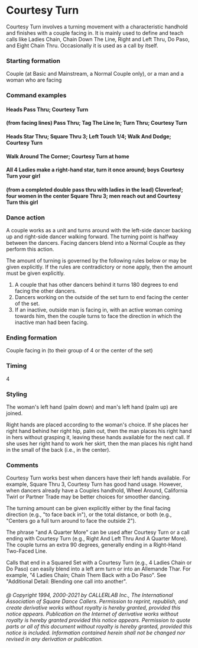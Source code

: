 
# Courtesy Turn

Courtesy Turn involves a turning movement with a characteristic handhold and finishes with a couple
facing in. It is mainly used to define and teach calls like Ladies Chain, Chain Down The Line, Right and
Left Thru, Do Paso, and Eight Chain Thru. Occasionally it is used as a call by itself.

### Starting formation

Couple (at Basic and Mainstream, a Normal Couple only), or a man and a woman who are facing

### Command examples

#### Heads Pass Thru; Courtesy Turn
#### (from facing lines) Pass Thru; Tag The Line In; Turn Thru; Courtesy Turn
#### Heads Star Thru; Square Thru 3; Left Touch 1/4; Walk And Dodge; Courtesy Turn
#### Walk Around The Corner; Courtesy Turn at home
#### All 4 Ladies make a right-hand star, turn it once around; boys Courtesy Turn your girl
#### (from a completed double pass thru with ladies in the lead) Cloverleaf; four women in the center Square Thru 3; men reach out and Courtesy Turn this girl

### Dance action
 
A couple works as a unit and turns around with the left-side dancer backing up and
right-side dancer walking forward. The turning point is halfway between the dancers. Facing dancers
blend into a Normal Couple as they perform this action.

The amount of turning is governed by the following rules below or may be given explicitly. If the rules
are contradictory or none apply, then the amount must be given explicitly.
 
1. A couple that has other dancers behind it turns 180 degrees to end facing the other dancers. 
1. Dancers working on the outside of the set turn to end facing the center of the set. 
1. If an inactive, outside man is facing in, with an active woman coming towards him, then the couple turns to face the direction in which the inactive man had been facing. 

### Ending formation

Couple facing in (to their group of 4 or the center of the set)

### Timing

4

### Styling

The woman's left hand (palm down) and man's left hand (palm up) are joined.

Right hands are placed according to the woman's choice. If she places her right hand behind her right
hip, palm out, then the man places his right hand in hers without grasping it, leaving these hands
available for the next call. If she uses her right hand to work her skirt, then the man places his right
hand in the small of the back (i.e., in the center).

### Comments
 
Courtesy Turn works best when
dancers have their left hands available. For example, Square Thru
3, Courtesy Turn has good hand usage. However, when dancers
already have a Couples handhold, Wheel Around, California Twirl or
Partner Trade may be better choices for smoother dancing.

The turning amount can be given explicitly either by the final facing direction (e.g., "to face back in"),
or the total distance, or both (e.g., "Centers go a full turn around to face the outside 2").

The phrase "and A Quarter More" can be used after Courtesy Turn or a call ending with Courtesy Turn
(e.g., Right And Left Thru And A Quarter More). The couple turns an extra 90 degrees, generally
ending in a Right-Hand Two-Faced Line.

Calls that end in a Squared Set with a Courtesy Turn (e.g., 4 Ladies Chain or Do Paso) can easily blend
into a left arm turn or into an Allemande Thar. For example, "4 Ladies Chain; Chain Them Back with
a Do Paso". See "Additional Detail: Blending one call into another".

###### @ Copyright 1994, 2000-2021 by CALLERLAB Inc., The International Association of Square Dance Callers. Permission to reprint, republish, and create derivative works without royalty is hereby granted, provided this notice appears. Publication on the Internet of derivative works without royalty is hereby granted provided this notice appears. Permission to quote parts or all of this document without royalty is hereby granted, provided this notice is included. Information contained herein shall not be changed nor revised in any derivation or publication.
